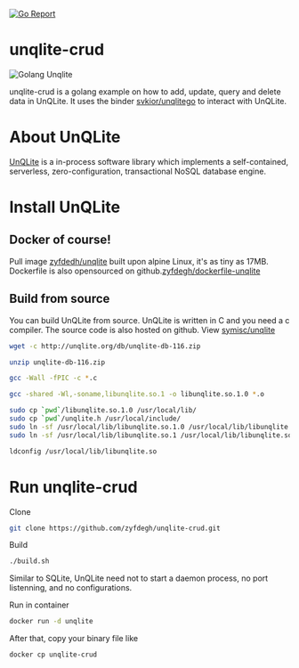 [![Go Report](https://goreportcard.com/badge/github.com/zyfdegh/unqlite-crud)](https://goreportcard.com/report/github.com/zyfdegh/unqlite-crud)

# unqlite-crud
![Golang Unqlite](https://raw.githubusercontent.com/zyfdegh/unqlite-crud/master/raw/golang-unqlite.png)

unqlite-crud is a golang example on how to add, update, query and delete data in UnQLite.
It uses the binder [svkior/unqlitego](github.com/svkior/unqlitego) to interact with UnQLite.

# About UnQLite
[UnQLite](https://unqlite.org/) is a in-process software library which implements a self-contained, 
serverless, zero-configuration, transactional NoSQL database engine.

# Install UnQLite

## Docker of course!
Pull image [zyfdedh/unqlite](hub.docker.com/zyfdedh/unqlite) built upon alpine Linux, it's as tiny as 17MB.
Dockerfile is also opensourced on github.[zyfdegh/dockerfile-unqlite](https://github.com/zyfdegh/dockerfile-unqlite)

## Build from source
You can build UnQLite from source. UnQLite is written in C and you need a c compiler.
The source code is also hosted on github. View [symisc/unqlite](https://github.com/symisc/unqlite)

```sh
wget -c http://unqlite.org/db/unqlite-db-116.zip

unzip unqlite-db-116.zip

gcc -Wall -fPIC -c *.c

gcc -shared -Wl,-soname,libunqlite.so.1 -o libunqlite.so.1.0 *.o

sudo cp `pwd`/libunqlite.so.1.0 /usr/local/lib/
sudo cp `pwd`/unqlite.h /usr/local/include/
sudo ln -sf /usr/local/lib/libunqlite.so.1.0 /usr/local/lib/libunqlite.so.1
sudo ln -sf /usr/local/lib/libunqlite.so.1 /usr/local/lib/libunqlite.so

ldconfig /usr/local/lib/libunqlite.so
```

# Run unqlite-crud
Clone
```sh
git clone https://github.com/zyfdegh/unqlite-crud.git
```
Build
```sh
./build.sh
```

Similar to SQLite, UnQLite need not to start a daemon process, no port listenning, and no configurations.

Run in container

```sh
docker run -d unqlite
```

After that, copy your binary file like

```sh
docker cp unqlite-crud
```